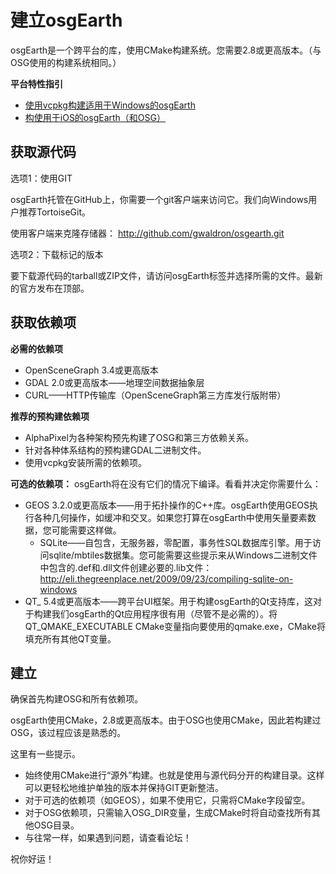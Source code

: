 
# 建立osgEarth 
osgEarth是一个跨平台的库，使用CMake构建系统。您需要2.8或更高版本。（与OSG使用的构建系统相同。）

**平台特性指引**
- [使用vcpkg构建适用于Windows的osgEarth](.\vcpkg.md)
- [构使用于iOS的osgEarth（和OSG）](.\ios.md)

 ## 获取源代码
 
选项1：使用GIT

osgEarth托管在GitHub上，你需要一个git客户端来访问它。我们向Windows用户推荐TortoiseGit。

使用客户端来克隆存储器：
http://github.com/gwaldron/osgearth.git

选项2：下载标记的版本

要下载源代码的tarball或ZIP文件，请访问osgEarth标签并选择所需的文件。最新的官方发布在顶部。

## 获取依赖项

**必需的依赖项**
- OpenSceneGraph 3.4或更高版本
- GDAL 2.0或更高版本——地理空间数据抽象层
- CURL——HTTP传输库（OpenSceneGraph第三方库发行版附带）

**推荐的预构建依赖项**
- AlphaPixel为各种架构预先构建了OSG和第三方依赖关系。
- 针对各种体系结构的预构建GDAL二进制文件。
- 使用vcpkg安装所需的依赖项。

**可选的依赖项：** osgEarth将在没有它们的情况下编译。看看并决定你需要什么：
* GEOS 3.2.0或更高版本——用于拓扑操作的C++库。osgEarth使用GEOS执行各种几何操作，如缓冲和交叉。如果您打算在osgEarth中使用矢量要素数据，您可能需要这样做。
  * SQLite——自包含，无服务器，零配置，事务性SQL数据库引擎。用于访问sqlite/mbtiles数据集。您可能需要这些提示来从Windows二进制文件中包含的.def和.dll文件创建必要的.lib文件：http://eli.thegreenplace.net/2009/09/23/compiling-sqlite-on-windows
* QT_ 5.4或更高版本——跨平台UI框架。用于构建osgEarth的Qt支持库，这对于构建我们osgEarth的Qt应用程序很有用（尽管不是必需的）。将QT_QMAKE_EXECUTABLE CMake变量指向要使用的qmake.exe，CMake将填充所有其他QT变量。

## 建立
确保首先构建OSG和所有依赖项。

osgEarth使用CMake，2.8或更高版本。由于OSG也使用CMake，因此若构建过OSG，该过程应该是熟悉的。

这里有一些提示。
- 始终使用CMake进行“源外”构建。也就是使用与源代码分开的构建目录。这样可以更轻松地维护单独的版本并保持GIT更新整洁。
- 对于可选的依赖项（如GEOS），如果不使用它，只需将CMake字段留空。
- 对于OSG依赖项，只需输入OSG_DIR变量，生成CMake时将自动查找所有其他OSG目录。
- 与往常一样，如果遇到问题，请查看论坛！

祝你好运！
